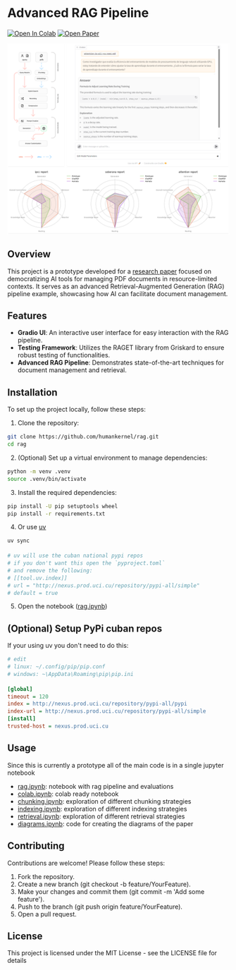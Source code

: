 # Advanced RAG Pipeline 

<a href="https://colab.research.google.com/github/humankernel/rag/blob/main/notebooks/colab.ipynb" target="_parent"><img src="https://colab.research.google.com/assets/colab-badge.svg" alt="Open In Colab" style="vertical-align: middle;"/></a> <a href="https://rcci.uci.cu/?journal=rcci" target="_parent"><img src="https://badgen.net/badge/paper/Open/red" alt="Open Paper" style="vertical-align: middle;"/></a>

![alt text](assets/objects.png)

## Overview 

This project is a prototype developed for a [research paper](https://rcci.uci.cu/) focused on democratizing AI tools for managing PDF documents in resource-limited contexts. It serves as an advanced Retrieval-Augmented Generation (RAG) pipeline example, showcasing how AI can facilitate document management.

## Features

- **Gradio UI**: An interactive user interface for easy interaction with the RAG pipeline.
- **Testing Framework**: Utilizes the RAGET library from Griskard to ensure robust testing of functionalities.
- **Advanced RAG Pipeline**: Demonstrates state-of-the-art techniques for document management and retrieval.


## Installation

To set up the project locally, follow these steps:

1. Clone the repository:

```bash
git clone https://github.com/humankernel/rag.git
cd rag
```

2. (Optional) Set up a virtual environment to manage dependencies:

```bash
python -m venv .venv
source .venv/bin/activate
```

3. Install the required dependencies:

```sh
pip install -U pip setuptools wheel
pip install -r requirements.txt
```

4. Or use [uv](https://github.com/astral-sh/uv)

```sh
uv sync

# uv will use the cuban national pypi repos 
# if you don't want this open the `pyproject.toml`
# and remove the following:
# [[tool.uv.index]]
# url = "http://nexus.prod.uci.cu/repository/pypi-all/simple"
# default = true
```

5. Open the notebook ([rag.ipynb](notebooks/rag.ipynb))

## (Optional) Setup PyPi cuban repos

If your using uv you don't need to do this:

```ini
# edit
# linux: ~/.config/pip/pip.conf
# windows: ~\AppData\Roaming\pip\pip.ini

[global]
timeout = 120
index = http://nexus.prod.uci.cu/repository/pypi-all/pypi
index-url = http://nexus.prod.uci.cu/repository/pypi-all/simple
[install]
trusted-host = nexus.prod.uci.cu
```

## Usage

Since this is currently a prototype all of the main code is in a single jupyter notebook 

- [rag.ipynb](notebooks/rag.ipynb): notebook with rag pipeline and evaluations
- [colab.ipynb](notebooks/colab.ipynb): colab ready notebook
- [chunking.ipynb](notebooks/chunking.ipynb): exploration of different chunking strategies
- [indexing.ipynb](notebooks/indexing.ipynb): exploration of different indexing strategies
- [retrieval.ipynb](notebooks/retrieval.ipynb): exploration of different retrieval strategies
- [diagrams.ipynb](notebooks/diagrams.ipynb): code for creating the diagrams of the paper

## Contributing

Contributions are welcome! Please follow these steps:

1. Fork the repository.
2. Create a new branch (git checkout -b feature/YourFeature).
3. Make your changes and commit them (git commit -m 'Add some feature').
4. Push to the branch (git push origin feature/YourFeature).
5. Open a pull request.

## License
This project is licensed under the MIT License - see the LICENSE file for details
